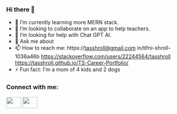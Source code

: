 ### Hi there 👋

- 🌱 I’m currently learning more MERN stack.
- 👯 I’m looking to collaborate on an app to help teachers.
- 🤔 I’m looking for help with Chat GPT AI.
- 💬 Ask me about 
- 📫 How to reach me:
https://tasshroll@gmail.com
in/tifni-shroll-1036a46b
https://stackoverflow.com/users/22244564/tasshroll
https://tasshroll.github.io/TS-Career-Portfolio/
- ⚡ Fun fact: I'm a mom of 4 kids and 2 dogs
<h3 align="left">Connect with me:</h3>
<p align="left">
<a href="Stack Overflow" target="blank"><img align="center" src="https://stackoverflow.com/users/22244564/tasshroll" alt="" height="30" width="40" /></a>
<a href="Portfolio" target="blank"><img align="center" src="https://tasshroll.github.io/TS-Career-Portfolio/" alt="" height="30" width="40" /></a>
</p>
